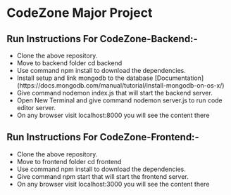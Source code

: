# CodeZone Major Project

## Run Instructions For CodeZone-Backend:- 
<ul>
  <li>Clone the above repository.</li>
  <li>Move to backend folder cd backend</li>
  <li>Use command npm install to download the dependencies. </li>
  <li>Install setup and link mongodb to the database [Documentation](https://docs.mongodb.com/manual/tutorial/install-mongodb-on-os-x/) </li>
  <li>Give command nodemon index.js that will start the backend server.</li>
  <li>Open New Terminal and give command nodemon server.js to run code editor server.</li>
  <li>On any browser visit localhost:8000 you will see the content there</li>
</ul>


## Run Instructions For CodeZone-Frontend:- 
<ul>
  <li>Clone the above repository.</li>
  <li>Move to frontend folder cd frontend</li>
  <li>Use command npm install to download the dependencies. </li>
  <li>Give command npm start that will start the frontend server.</li>
  <li>On any browser visit localhost:3000 you will see the content there</li>
</ul>
